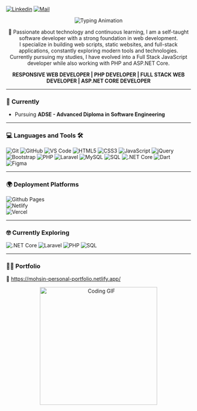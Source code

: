 [![Linkedin](https://img.shields.io/badge/LinkedIn-Muhammad%20Mohsin-blue?logo=Linkedin&logoColor=blue&labelColor=black)](https://www.linkedin.com/in/MuhammadMohsin-849aa832a/)
[![Mail](https://img.shields.io/badge/Mail-mohsin2304a@aptechgdn.net-blue?logo=Gmail&logoColor=blue&labelColor=black)](mailto:mohsin2304a@aptechgdn.net)

<!-- Typing Effect -->
<p align="center">
  <img src="https://readme-typing-svg.herokuapp.com?font=Fira+Code&size=30&pause=1000&color=58A6FF&center=true&vCenter=true&width=800&lines=Hi+There!+I'm+Muhammad+Mohsin;Passionate+Web+Developer;Learning+Advanced+Web+Development;Open+Source+Contributor+🚀" alt="Typing Animation">
</p>

<p align="center">
   🚀 Passionate about technology and continuous learning, I am a self-taught software developer with a strong foundation in web development.<br>
   I specialize in building web scripts, static websites, and full-stack applications, constantly exploring modern tools and technologies.<br>
   Currently pursuing my studies, I have evolved into a Full Stack JavaScript developer while also working with PHP and ASP.NET Core.<br>
</p>

<p align="center">
   <strong>RESPONSIVE WEB DEVELOPER | PHP DEVELOPER | FULL STACK WEB DEVELOPER | ASP.NET CORE DEVELOPER</strong>
</p>

---

### 🔭 **Currently**
- Pursuing **ADSE - Advanced Diploma in Software Engineering**

---

### 💻 **Languages and Tools** 🛠️

![Git](https://img.shields.io/badge/-Git-000000?style=flat&logo=git&logoColor=F05032)
![GitHub](https://img.shields.io/badge/-GitHub-000000?style=flat&logo=github)
![VS Code](https://img.shields.io/badge/-VSCode-000000?style=flat&logo=visual-studio-code&logoColor=007ACC)
![HTML5](https://img.shields.io/badge/-HTML5-000000?style=flat&logo=html5&logoColor=E34F26)
![CSS3](https://img.shields.io/badge/-CSS3-000000?style=flat&logo=css3&logoColor=1572B6) 
![JavaScript](https://img.shields.io/badge/-JavaScript-000000?style=flat&logo=javascript)
![jQuery](https://img.shields.io/badge/-jQuery-000000?style=flat&logo=jquery&logoColor=0769AD)
![Bootstrap](https://img.shields.io/badge/-Bootstrap-000000?style=flat&logo=bootstrap&logoColor=563D7C)
![PHP](https://img.shields.io/badge/-PHP-000000?style=flat&logo=php&logoColor=777BB4)
![Laravel](https://img.shields.io/badge/-Laravel-000000?style=flat&logo=laravel&logoColor=FF2D20)
![MySQL](https://img.shields.io/badge/-MySQL-000000?style=flat&logo=mysql)
![SQL](https://img.shields.io/badge/-SQL-000000?style=flat&logo=postgresql&logoColor=4169E1)
![.NET Core](https://img.shields.io/badge/-.NET%20Core-000000?style=flat&logo=.net&logoColor=512BD4)
![Dart](https://img.shields.io/badge/-Dart-000000?style=flat&logo=dart&logoColor=0175C2)
![Figma](https://img.shields.io/badge/-Figma-000000?style=flat&logo=figma&logoColor=F24E1E)

---

### 🌍 **Deployment Platforms**

![Github Pages](https://img.shields.io/badge/-Github%20Pages-000000?style=flat&logo=github-pages)  
![Netlify](https://img.shields.io/badge/-Netlify-000000?style=flat&logo=netlify&logoColor=00C7B7)  
![Vercel](https://img.shields.io/badge/-Vercel-000000?style=flat&logo=vercel)

---

### 🤓 **Currently Exploring**

![.NET Core](https://img.shields.io/badge/-.NET%20Core-000000?style=flat&logo=.net&logoColor=512BD4)
![Laravel](https://img.shields.io/badge/-Laravel-000000?style=flat&logo=laravel&logoColor=FF2D20)
![PHP](https://img.shields.io/badge/-PHP-000000?style=flat&logo=php&logoColor=777BB4)
![SQL](https://img.shields.io/badge/-SQL-000000?style=flat&logo=postgresql&logoColor=4169E1)

---

### 👨‍💻 **Portfolio**
🔗 https://mohsin-personal-portfolio.netlify.app/
<p align="center">
  <img alt="Coding GIF" width="320px" src="https://miro.medium.com/max/875/1*Urc28sbnORGOW5oyohQ06g.gif" />
</p>
